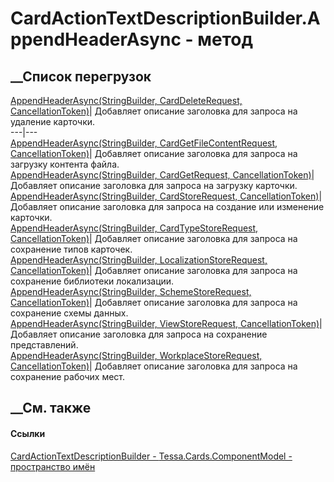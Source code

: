 # CardActionTextDescriptionBuilder.AppendHeaderAsync - метод
##  __Список перегрузок
[AppendHeaderAsync(StringBuilder, CardDeleteRequest,
CancellationToken)](M_Tessa_Cards_ComponentModel_CardActionTextDescriptionBuilder_AppendHeaderAsync.htm)|
Добавляет описание заголовка для запроса на удаление карточки.  
---|---  
[AppendHeaderAsync(StringBuilder, CardGetFileContentRequest,
CancellationToken)](M_Tessa_Cards_ComponentModel_CardActionTextDescriptionBuilder_AppendHeaderAsync_1.htm)|
Добавляет описание заголовка для запроса на загрузку контента файла.  
[AppendHeaderAsync(StringBuilder, CardGetRequest,
CancellationToken)](M_Tessa_Cards_ComponentModel_CardActionTextDescriptionBuilder_AppendHeaderAsync_2.htm)|
Добавляет описание заголовка для запроса на загрузку карточки.  
[AppendHeaderAsync(StringBuilder, CardStoreRequest,
CancellationToken)](M_Tessa_Cards_ComponentModel_CardActionTextDescriptionBuilder_AppendHeaderAsync_3.htm)|
Добавляет описание заголовка для запроса на создание или изменение карточки.  
[AppendHeaderAsync(StringBuilder, CardTypeStoreRequest,
CancellationToken)](M_Tessa_Cards_ComponentModel_CardActionTextDescriptionBuilder_AppendHeaderAsync_4.htm)|
Добавляет описание заголовка для запроса на сохранение типов карточек.  
[AppendHeaderAsync(StringBuilder, LocalizationStoreRequest,
CancellationToken)](M_Tessa_Cards_ComponentModel_CardActionTextDescriptionBuilder_AppendHeaderAsync_5.htm)|
Добавляет описание заголовка для запроса на сохранение библиотеки локализации.  
[AppendHeaderAsync(StringBuilder, SchemeStoreRequest,
CancellationToken)](M_Tessa_Cards_ComponentModel_CardActionTextDescriptionBuilder_AppendHeaderAsync_6.htm)|
Добавляет описание заголовка для запроса на сохранение схемы данных.  
[AppendHeaderAsync(StringBuilder, ViewStoreRequest,
CancellationToken)](M_Tessa_Cards_ComponentModel_CardActionTextDescriptionBuilder_AppendHeaderAsync_7.htm)|
Добавляет описание заголовка для запроса на сохранение представлений.  
[AppendHeaderAsync(StringBuilder, WorkplaceStoreRequest,
CancellationToken)](M_Tessa_Cards_ComponentModel_CardActionTextDescriptionBuilder_AppendHeaderAsync_8.htm)|
Добавляет описание заголовка для запроса на сохранение рабочих мест.  
##  __См. также
#### Ссылки
[CardActionTextDescriptionBuilder -
](T_Tessa_Cards_ComponentModel_CardActionTextDescriptionBuilder.htm)
[Tessa.Cards.ComponentModel - пространство
имён](N_Tessa_Cards_ComponentModel.htm)
